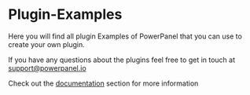 # Plugin-Examples

Here you will find all plugin Examples of PowerPanel that you can use to create your own plugin.

If you have any questions about the plugins feel free to get in touch at support@powerpanel.io

Check out the [documentation](/documentation/readme.md)  section for more information

